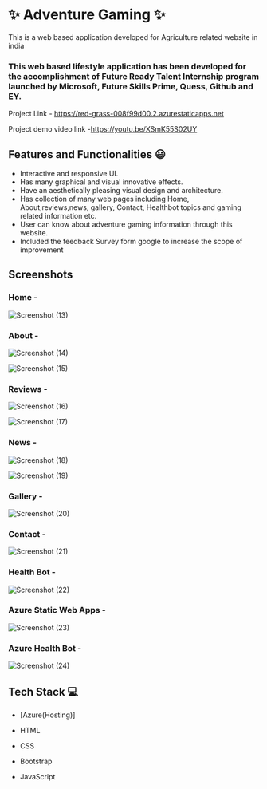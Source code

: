 # ✨ Adventure Gaming ✨

This is a web based application developed for Agriculture related website in india

### This web based lifestyle application has been developed for the accomplishment of Future Ready Talent Internship program launched by Microsoft, Future Skills Prime, Quess, Github and EY.


Project Link - https://red-grass-008f99d00.2.azurestaticapps.net 



Project demo video link -https://youtu.be/XSmK55S02UY


## Features and Functionalities 😃

- Interactive and responsive UI.
- Has many graphical and visual innovative effects.
- Have an aesthetically pleasing visual design and architecture.
- Has collection of many web pages including Home, About,reviews,news, gallery, Contact, Healthbot topics and gaming related information etc.
- User can know about adventure gaming information through this website.
- Included the feedback Survey form google to increase the scope of improvement 

## Screenshots












### Home -

![Screenshot (13)](https://user-images.githubusercontent.com/117890110/210058037-5e88fc29-0b5a-41df-88fc-1f0fa5a0836b.png)





















### About -

![Screenshot (14)](https://user-images.githubusercontent.com/117890110/210058058-8e35983b-a9c9-4d22-af81-7aee2be9165a.png)


![Screenshot (15)](https://user-images.githubusercontent.com/117890110/210058070-d7170319-19bd-41d5-b206-0ef52ff1aef3.png)















### Reviews -

![Screenshot (16)](https://user-images.githubusercontent.com/117890110/210058091-ba21d1f8-1ebd-49a0-bbca-5471d2875e8c.png)

![Screenshot (17)](https://user-images.githubusercontent.com/117890110/210058101-6e23ee9c-5566-4e3e-995e-60a85fb1d053.png)
















### News -

![Screenshot (18)](https://user-images.githubusercontent.com/117890110/210058119-0428286a-301a-47b2-a588-c769f8c0566a.png)

![Screenshot (19)](https://user-images.githubusercontent.com/117890110/210058127-a2bcea25-f4dd-449f-bb9a-ce60f501a395.png)



















### Gallery -


![Screenshot (20)](https://user-images.githubusercontent.com/117890110/210058161-d73b6fc1-e17a-4314-9435-51ca66e49815.png)













### Contact -

![Screenshot (21)](https://user-images.githubusercontent.com/117890110/210058182-22ecd787-685d-42d7-b38f-5d057c3ddf6e.png)
















### Health Bot -


![Screenshot (22)](https://user-images.githubusercontent.com/117890110/210058199-234d33d9-8a12-41f3-b6f6-9d2d1cd788c7.png)



















### Azure Static Web Apps -

![Screenshot (23)](https://user-images.githubusercontent.com/117890110/210058213-d107fd45-3f97-4fdc-af20-2e163014d710.png)

















### Azure Health Bot -

![Screenshot (24)](https://user-images.githubusercontent.com/117890110/210058222-868bc01f-87a7-428d-87d0-a4c0b91a4724.png)





















## Tech Stack 💻

- [Azure(Hosting)]

- HTML

- CSS

- Bootstrap

 - JavaScript
